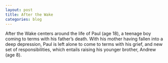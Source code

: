 ```yaml
---
layout: post
title: After the Wake
categories: blog
---
```


After the Wake centers around the life of Paul (age 18), a teenage boy coming to terms with his father&#8217;s death. With his mother having fallen into a deep depression, Paul is left alone to come to terms with his grief, and new set of responsibilities, which entails raising his younger brother, Andrew (age 8).